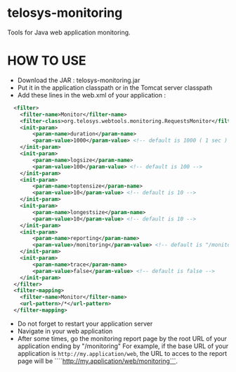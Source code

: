 telosys-monitoring
==================

Tools for Java web application monitoring.

HOW TO USE
==========

* Download the JAR : telosys-monitoring.jar
* Put it in the application classpath or in the Tomcat server classpath
* Add these lines in the web.xml of your application :
```xml
  <filter>
    <filter-name>Monitor</filter-name>
    <filter-class>org.telosys.webtools.monitoring.RequestsMonitor</filter-class>    
    <init-param>
    	<param-name>duration</param-name>
    	<param-value>1000</param-value> <!-- default is 1000 ( 1 sec )  -->
    </init-param>
    <init-param>
    	<param-name>logsize</param-name>
    	<param-value>100</param-value> <!-- default is 100 -->
    </init-param>
    <init-param>
    	<param-name>toptensize</param-name>
    	<param-value>10</param-value> <!-- default is 10 -->
    </init-param>
    <init-param>
    	<param-name>longestsize</param-name>
    	<param-value>10</param-value> <!-- default is 10 -->
    </init-param>
    <init-param>
    	<param-name>reporting</param-name>
    	<param-value>/monitoring</param-value> <!-- default is "/monitor" -->
    </init-param>
    <init-param>
    	<param-name>trace</param-name>
    	<param-value>false</param-value> <!-- default is false -->
    </init-param>
  </filter>
  <filter-mapping>
  	<filter-name>Monitor</filter-name>
  	<url-pattern>/*</url-pattern>
  </filter-mapping>
```
* Do not forget to restart your application server
* Navigate in your web application
* After some times, go the monitoring report page by the root URL of your application ending by "/monitoring"
  For example, if the base URL of your application is ```http://my.application/web```, the URL to acces to the report page will be ````http://my.application/web/monitoring```.
